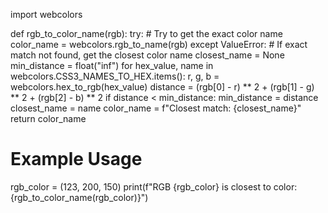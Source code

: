 import webcolors

def rgb_to_color_name(rgb):
    try:
        # Try to get the exact color name
        color_name = webcolors.rgb_to_name(rgb)
    except ValueError:
        # If exact match not found, get the closest color name
        closest_name = None
        min_distance = float("inf")
        for hex_value, name in webcolors.CSS3_NAMES_TO_HEX.items():
            r, g, b = webcolors.hex_to_rgb(hex_value)
            distance = (rgb[0] - r) ** 2 + (rgb[1] - g) ** 2 + (rgb[2] - b) ** 2
            if distance < min_distance:
                min_distance = distance
                closest_name = name
        color_name = f"Closest match: {closest_name}"
    return color_name

# Example Usage
rgb_color = (123, 200, 150)
print(f"RGB {rgb_color} is closest to color: {rgb_to_color_name(rgb_color)}")
